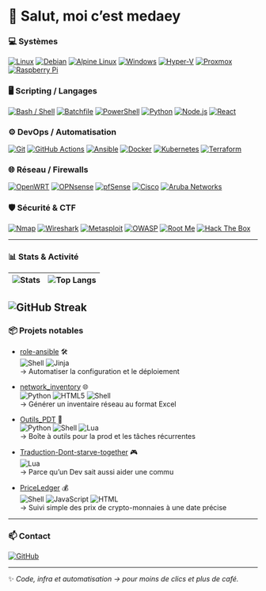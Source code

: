 # 👋 Salut, moi c’est medaey

### 💻 Systèmes
[![Linux](https://img.shields.io/badge/Linux-FCC624?style=flat&logo=linux&logoColor=black)](https://www.kernel.org/) 
[![Debian](https://img.shields.io/badge/Debian-A81D33?style=flat&logo=debian&logoColor=white)](https://www.debian.org/)
[![Alpine Linux](https://img.shields.io/badge/Alpine%20Linux-0D597F?style=flat&logo=alpinelinux&logoColor=white)](https://alpinelinux.org/)
[![Windows](https://img.shields.io/badge/Windows-0078D6?style=flat&logo=windows&logoColor=white)](https://www.microsoft.com/windows) 
[![Hyper-V](https://img.shields.io/badge/Hyper-V-0078D6?style=flat&logo=windowsserver&logoColor=white)](https://learn.microsoft.com/en-us/virtualization/hyper-v-on-windows/) 
[![Proxmox](https://img.shields.io/badge/Proxmox-E57000?style=flat&logo=proxmox&logoColor=white)](https://www.proxmox.com/) 
[![Raspberry Pi](https://img.shields.io/badge/Raspberry%20Pi-C51A4A?style=flat&logo=raspberry-pi&logoColor=white)](https://www.raspberrypi.org/)

### 🖥️ Scripting / Langages
[![Bash / Shell](https://img.shields.io/badge/Shell-Bash-4EAA25?style=flat&logo=gnu-bash&logoColor=white)](https://www.gnu.org/software/bash/) 
[![Batchfile](https://img.shields.io/badge/Batchfile-Windows-1E90FF?style=flat&logo=windows&logoColor=white)](https://docs.microsoft.com/en-us/windows-server/administration/windows-commands/windows-commands) 
[![PowerShell](https://img.shields.io/badge/PowerShell-0078D6?style=flat&logo=powershell&logoColor=white)](https://learn.microsoft.com/powershell/) 
[![Python](https://img.shields.io/badge/Python-3776AB?style=flat&logo=python&logoColor=white)](https://www.python.org/) 
[![Node.js](https://img.shields.io/badge/Node.js-339933?style=flat&logo=node.js&logoColor=white)](https://nodejs.org/) 
[![React](https://img.shields.io/badge/React-61DAFB?style=flat&logo=react&logoColor=black)](https://fr.react.dev/)

### ⚙️ DevOps / Automatisation
[![Git](https://img.shields.io/badge/Git-F05032?style=flat&logo=git&logoColor=white)](https://git-scm.com/) 
[![GitHub Actions](https://img.shields.io/badge/GitHub%20Actions-enabled-blue?logo=githubactions&style=flat)](https://github.com/features/actions) 
[![Ansible](https://img.shields.io/badge/Ansible-EE0000?style=flat&logo=ansible&logoColor=white)](https://www.ansible.com/) 
[![Docker](https://img.shields.io/badge/Docker-2496ED?style=flat&logo=docker&logoColor=white)](https://www.docker.com/) 
[![Kubernetes](https://img.shields.io/badge/Kubernetes-306DEF?style=flat&logo=kubernetes&logoColor=white)](https://kubernetes.io/) 
[![Terraform](https://img.shields.io/badge/Terraform-623CE4?style=flat&logo=terraform&logoColor=white)](https://developer.hashicorp.com/terraform)

### 🌐 Réseau / Firewalls
[![OpenWRT](https://img.shields.io/badge/OpenWRT-EE1C25?style=flat&logo=openwrt&logoColor=white)](https://openwrt.org/) 
[![OPNsense](https://img.shields.io/badge/OPNsense-0078D6?style=flat&logo=opnsense&logoColor=white)](https://opnsense.org/) 
[![pfSense](https://img.shields.io/badge/pfSense-0099CC?style=flat&logo=pfsense&logoColor=white)](https://www.pfsense.org/) 
[![Cisco](https://img.shields.io/badge/Cisco-1BA0D7?style=flat&logo=cisco&logoColor=white)](https://www.cisco.com/) 
[![Aruba Networks](https://img.shields.io/badge/Aruba%20Networks-FF6600?style=flat&logo=aruba&logoColor=black)](https://www.arubanetworks.com/)

### 🛡️ Sécurité & CTF
[![Nmap](https://img.shields.io/badge/Nmap-9BCB3A?style=flat&logo=nmap&logoColor=white)](https://nmap.org/) 
[![Wireshark](https://img.shields.io/badge/Wireshark-1E9FFF?style=flat&logo=wireshark&logoColor=white)](https://www.wireshark.org/) 
[![Metasploit](https://img.shields.io/badge/Metasploit-6C2E91?style=flat&logo=metasploit&logoColor=white)](https://www.metasploit.com/) 
[![OWASP](https://img.shields.io/badge/OWASP-ED1C24?style=flat&logo=owasp&logoColor=white)](https://owasp.org/) 
[![Root Me](https://img.shields.io/badge/RootMe-CTF-FF4B4B?style=flat)](https://www.root-me.org/) 
[![Hack The Box](https://img.shields.io/badge/Hack%20The%20Box-00FF7F?style=flat&logo=hackthebox&logoColor=black)](https://www.hackthebox.com/home/users/profile/TON_USERNAME_HTB)


---

### 📊 Stats & Activité

| ![Stats](https://github-readme-stats.vercel.app/api?username=medaey&theme=vue-dark&show_icons=true&hide_border=true&count_private=true) | ![Top Langs](https://github-readme-stats.vercel.app/api/top-langs/?username=medaey&layout=compact&theme=vue-dark&hide_border=true) |
|---|---|

![GitHub Streak](https://streak-stats.demolab.com?user=medaey&theme=vue-dark&hide_border=true)
---

### 📦 Projets notables

- [role-ansible](https://github.com/medaey/role-ansible) 🛠️  
  ![Shell](https://img.shields.io/badge/Shell-4EAA25?style=flat&logo=gnu-bash&logoColor=white) ![Jinja](https://img.shields.io/badge/Jinja-FF6347?style=flat&logo=jinja&logoColor=white)  
  → Automatiser la configuration et le déploiement

- [network_inventory](https://github.com/medaey/network_inventory) 🌐  
  ![Python](https://img.shields.io/badge/Python-3776AB?style=flat&logo=python&logoColor=white) ![HTML5](https://img.shields.io/badge/HTML5-E34F26?style=flat&logo=html5&logoColor=white) ![Shell](https://img.shields.io/badge/Shell-4EAA25?style=flat&logo=gnu-bash&logoColor=white)  
  → Générer un inventaire réseau au format Excel

- [Outils_PDT](https://github.com/medaey/Outils_PDT) 🔧  
  ![Python](https://img.shields.io/badge/Python-3776AB?style=flat&logo=python&logoColor=white) ![Shell](https://img.shields.io/badge/Shell-4EAA25?style=flat&logo=gnu-bash&logoColor=white) ![Lua](https://img.shields.io/badge/Lua-000080?style=flat&logo=lua&logoColor=white)  
  → Boîte à outils pour la prod et les tâches récurrentes

- [Traduction-Dont-starve-together](https://github.com/medaey/Traduction-Dont-starve-together) 🎮  
  ![Lua](https://img.shields.io/badge/Lua-000080?style=flat&logo=lua&logoColor=white)  
  → Parce qu’un Dev sait aussi aider une commu

- [PriceLedger](https://github.com/medaey/PriceLedger) 💰  
  ![Shell](https://img.shields.io/badge/Shell-4EAA25?style=flat&logo=gnu-bash&logoColor=white) ![JavaScript](https://img.shields.io/badge/JavaScript-F7DF1E?style=flat&logo=javascript&logoColor=black) ![HTML](https://img.shields.io/badge/HTML5-E34F26?style=flat&logo=html5&logoColor=white)  
  → Suivi simple des prix de crypto-monnaies à une date précise


---

### 📫 Contact

[![GitHub](https://img.shields.io/badge/GitHub-medaey-blue?style=flat&logo=github)](https://github.com/medaey)

---

✨ *Code, infra et automatisation → pour moins de clics et plus de café.*
